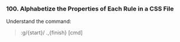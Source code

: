 ### 100. Alphabetize the Properties of Each Rule in a CSS File

Understand the command:
> :g/{start}/ .,{finish} [cmd]

